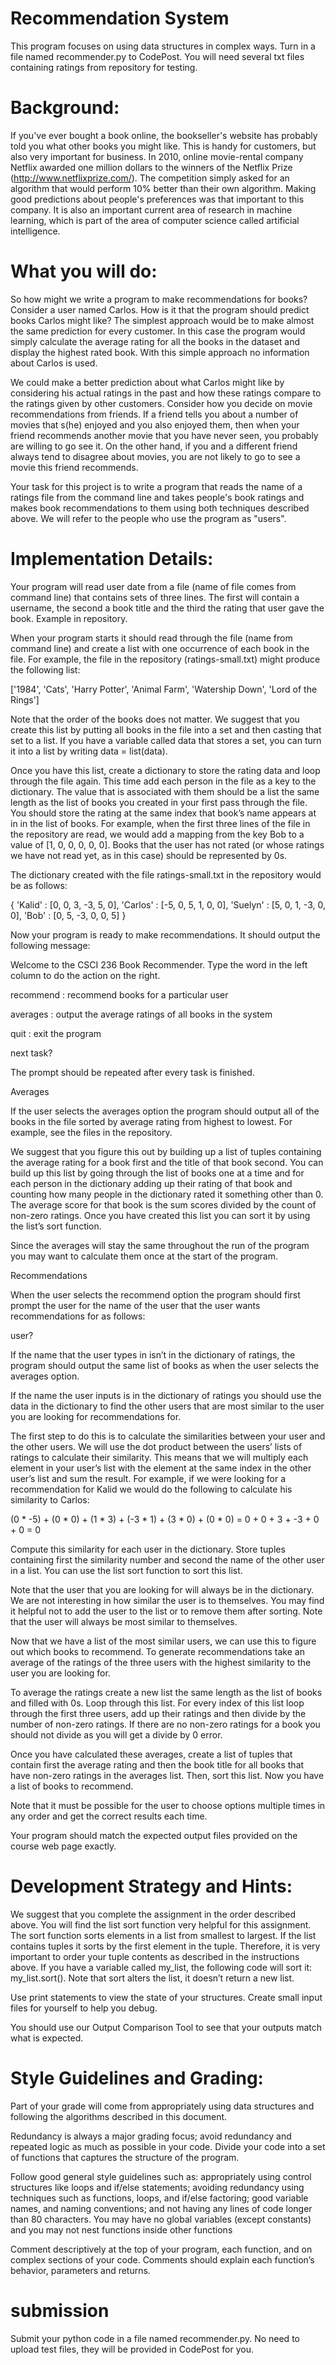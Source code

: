 # Recommendation System

This program focuses on using data structures in complex ways.  Turn in a file named recommender.py to CodePost. You will need several txt files containing ratings from repository for testing. 

# Background:

If you've ever bought a book online, the bookseller's website has probably told you what other books you might like. This is handy for customers, but also very important for business. In 2010, online movie-rental company Netflix awarded one million dollars to the winners of the Netflix Prize (http://www.netflixprize.com/). The competition simply asked for an algorithm that would perform 10% better than their own algorithm. Making good predictions about people's preferences was that important to this company. It is also an important current area of research in machine learning, which is part of the area of computer science called artificial intelligence.

# What you will do:

So how might we write a program to make recommendations for books? Consider a user named Carlos. How is it that the program should predict books Carlos might like? The simplest approach would be to make almost the same prediction for every customer. In this case the program would simply calculate the average rating for all the books in the dataset and display the highest rated book. With this simple approach no information about Carlos is used. 

We could make a better prediction about what Carlos might like by considering his actual ratings in the past and how these ratings compare to the ratings given by other customers. Consider how you decide on movie recommendations from friends. If a friend tells you about a number of movies that s(he) enjoyed and you also enjoyed them, then when your friend recommends another movie that you have never seen, you probably are willing to go see it. On the other hand, if you and a different friend always tend to disagree about movies, you are not likely to go to see a movie this friend recommends.

Your task for this project is to write a program that reads the name of a ratings file from the command line and takes people's book ratings and makes book recommendations to them using both techniques described above. We will refer to the people who use the program as "users".

# Implementation Details:

Your program will read user date from a file (name of file comes from command line) that contains sets of three lines. The first will contain a username, the second a book title and the third the rating that user gave the book. Example in repository. 

When your program starts it should read through the file (name from command line) and create a list with one occurrence of each book in the file. For example, the file in the repository (ratings-small.txt) might produce the following list:

['1984', 'Cats', 'Harry Potter', 'Animal Farm', 'Watership Down', 'Lord of the Rings']

Note that the order of the books does not matter. We suggest that you create this list by putting all books in the file into a set and then casting that set to a list. If you have a variable called data that stores a set, you can turn it into a list by writing data = list(data). 

Once you have this list, create a dictionary to store the rating data and loop through the file again. This time add each person in the file as a key to the dictionary. The value that is associated with them should be a list the same length as the list of books you created in your first pass through the file. You should store the rating at the same index that book’s name appears at in in the list of books. For example, when the first three lines of the file in the repository are read, we would add a mapping from the key Bob to a value of [1, 0, 0, 0, 0, 0]. Books that the user has not rated (or whose ratings we have not read yet, as in this case) should be represented by 0s.

The dictionary created with the file ratings-small.txt in the repository would be as follows:

{ 'Kalid'  : [0, 0, 3, -3, 5, 0],  'Carlos' : [-5, 0, 5, 1, 0, 0], 
  'Suelyn' : [5, 0, 1, -3, 0, 0],  'Bob'    : [0, 5, -3, 0, 0, 5]  }

Now your program is ready to make recommendations. It should output the following message:

Welcome to the CSCI 236 Book Recommender. Type the word in the
left column to do the action on the right.

recommend : recommend books for a particular user

averages  : output the average ratings of all books in the system

quit      : exit the program

next task?

The prompt should be repeated after every task is finished.

Averages

If the user selects the averages option the program should output all of the books in the file sorted by average rating from highest to lowest. For example, see the files in the repository.

We suggest that you figure this out by building up a list of tuples containing the average rating for a book first and the title of that book second. You can build up this list by going through the list of books one at a time and for each person in the dictionary adding up their rating of that book and counting how many people in the dictionary rated it something other than 0. The average score for that book is the sum scores divided by the count of non-zero ratings. Once you have created this list you can sort it by using the list’s sort function. 

Since the averages will stay the same throughout the run of the program you may want to calculate them once at the start of the program. 

Recommendations

When the user selects the recommend option the program should first prompt the user for the name of the user that the user wants recommendations for as follows:

user?

If the name that the user types in isn’t in the dictionary of ratings, the program should output the same list of books as when the user selects the averages option.

If the name the user inputs is in the dictionary of ratings you should use the data in the dictionary to find the other users that are most similar to the user you are looking for recommendations for. 

The first step to do this is to calculate the similarities between your user and the other users. We will use the dot product between the users’ lists of ratings to calculate their similarity. This means that we will multiply each element in your user’s list with the element at the same index in the other user’s list and sum the result. For example, if we were looking for a recommendation for Kalid we would do the following to calculate his similarity to Carlos:

(0 * -5) + (0 * 0) + (1 * 3) + (-3 * 1) + (3 * 0) + (0 * 0) = 0 + 0 + 3 + -3 + 0 + 0 = 0

Compute this similarity for each user in the dictionary. Store tuples containing first the similarity number and second the name of the other user in a list. You can use the list sort function to sort this list.

Note that the user that you are looking for will always be in the dictionary. We are not interesting in how similar the user is to themselves. You may find it helpful not to add the user to the list or to remove them after sorting. Note that the user will always be most similar to themselves. 

Now that we have a list of the most similar users, we can use this to figure out which books to recommend. To generate recommendations take an average of the ratings of the three users with the highest similarity to the user you are looking for. 

To average the ratings create a new list the same length as the list of books and filled with 0s. Loop through this list. For every index of this list loop through the first three users, add up their ratings and then divide by the number of non-zero ratings. If there are no non-zero ratings for a book you should not divide as you will get a divide by 0 error. 

Once you have calculated these averages, create a list of tuples that contain first the average rating and then the book title for all books that have non-zero ratings in the averages list. Then, sort this list. Now you have a list of books to recommend.

Note that it must be possible for the user to choose options multiple times in any order and get the correct results each time.  

Your program should match the expected output files provided on the course web page exactly.

# Development Strategy and Hints:	

We suggest that you complete the assignment in the order described above. 
You will find the list sort function very helpful for this assignment. The sort function sorts elements in a list from smallest to largest. If the list contains tuples it sorts by the first element in the tuple. Therefore, it is very important to order your tuple contents as described in the instructions above. If you have a variable called my_list, the following code will sort it: my_list.sort(). Note that sort alters the list, it doesn’t return a new list. 

Use print statements to view the state of your structures. Create small input files for yourself to help you debug. 


You should use our Output Comparison Tool to see that your outputs match what is expected.

# Style Guidelines and Grading:

Part of your grade will come from appropriately using data structures and following the algorithms described in this document.  

Redundancy is always a major grading focus; avoid redundancy and repeated logic as much as possible in your code. Divide your code into a set of functions that captures the structure of the program. 

Follow good general style guidelines such as: appropriately using control structures like loops and if/else statements; avoiding redundancy using techniques such as functions, loops, and if/else factoring; good variable names, and naming conventions; and not having any lines of code longer than 80 characters. You may have no global variables (except constants) and you may not nest functions inside other functions

Comment descriptively at the top of your program, each function, and on complex sections of your code.  Comments should explain each function’s behavior, parameters and returns.  

# submission

Submit your python code in a file named recommender.py. No need to upload test files, they will be provided in CodePost for you. 

